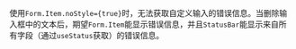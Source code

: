 使用`Form.Item.noStyle={true}`时，无法获取自定义输入的错误信息。当删除输入框中的文本后，期望`Form.Item`能显示错误信息，并且`StatusBar`能显示来自所有字段（通过`useStatus`获取）的错误信息。
